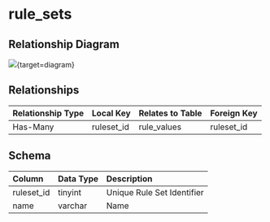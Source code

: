 # rule_sets

## Relationship Diagram
[![](https://mermaid.ink/img/eyJjb2RlIjoiZXJEaWFncmFtXG4gICAgcnVsZV9zZXRzIHtcbiAgICAgICAgdGlueWludHVuc2lnbmVkIHJ1bGVzZXRfaWRcbiAgICB9XG4gICAgcnVsZV92YWx1ZXMge1xuICAgICAgICB0aW55aW50dW5zaWduZWQgcnVsZXNldF9pZFxuICAgIH1cbiAgICBydWxlX3NldHMgfHwtLW97IHJ1bGVfdmFsdWVzIDogSGFzLU1hbnlcblxuIiwibWVybWFpZCI6eyJ0aGVtZSI6ImRlZmF1bHQifSwidXBkYXRlRWRpdG9yIjp0cnVlLCJhdXRvU3luYyI6dHJ1ZSwidXBkYXRlRGlhZ3JhbSI6dHJ1ZX0=)](https://mermaid.ink/img/eyJjb2RlIjoiZXJEaWFncmFtXG4gICAgcnVsZV9zZXRzIHtcbiAgICAgICAgdGlueWludHVuc2lnbmVkIHJ1bGVzZXRfaWRcbiAgICB9XG4gICAgcnVsZV92YWx1ZXMge1xuICAgICAgICB0aW55aW50dW5zaWduZWQgcnVsZXNldF9pZFxuICAgIH1cbiAgICBydWxlX3NldHMgfHwtLW97IHJ1bGVfdmFsdWVzIDogSGFzLU1hbnlcblxuIiwibWVybWFpZCI6eyJ0aGVtZSI6ImRlZmF1bHQifSwidXBkYXRlRWRpdG9yIjp0cnVlLCJhdXRvU3luYyI6dHJ1ZSwidXBkYXRlRGlhZ3JhbSI6dHJ1ZX0=){target=diagram}

## Relationships
| Relationship Type | Local Key | Relates to Table | Foreign Key |
| :--- | :--- | :--- | :--- |
| Has-Many | ruleset_id | rule_values | ruleset_id |


## Schema
| Column | Data Type | Description |
| :--- | :--- | :--- |
| ruleset_id | tinyint | Unique Rule Set Identifier |
| name | varchar | Name |

